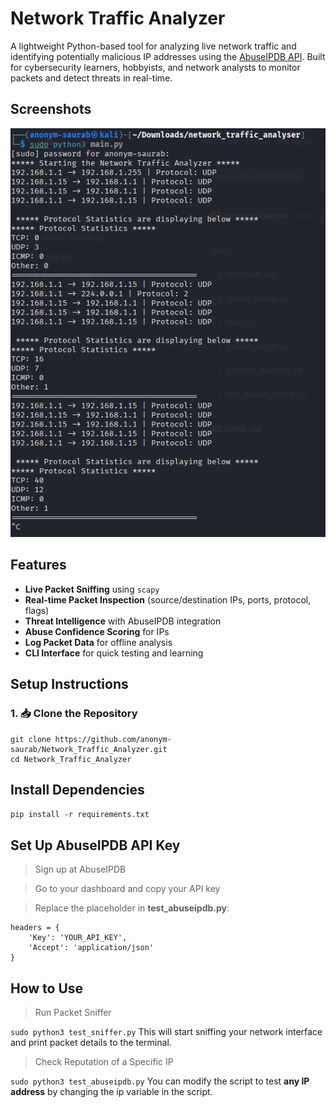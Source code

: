 # Network Traffic Analyzer

A lightweight Python-based tool for analyzing live network traffic and identifying potentially malicious IP addresses using the [AbuseIPDB API](https://abuseipdb.com). Built for cybersecurity learners, hobbyists, and network analysts to monitor packets and detect threats in real-time.


## Screenshots
![Alt text](main-screenshot.png)


## Features

- **Live Packet Sniffing** using `scapy`
- **Real-time Packet Inspection** (source/destination IPs, ports, protocol, flags)
- **Threat Intelligence** with AbuseIPDB integration
- **Abuse Confidence Scoring** for IPs
- **Log Packet Data** for offline analysis
- **CLI Interface** for quick testing and learning


## Setup Instructions

### 1. 📥 Clone the Repository

```
git clone https://github.com/anonym-saurab/Network_Traffic_Analyzer.git
cd Network_Traffic_Analyzer
```


## Install Dependencies

```pip install -r requirements.txt```


##  Set Up AbuseIPDB API Key

> Sign up at AbuseIPDB

> Go to your dashboard and copy your API key

> Replace the placeholder in **test_abuseipdb.py**:

```
headers = {
    'Key': 'YOUR_API_KEY',
    'Accept': 'application/json'
}
```

## How to Use
> Run Packet Sniffer

```sudo python3 test_sniffer.py```
This will start sniffing your network interface and print packet details to the terminal.

> Check Reputation of a Specific IP

```sudo python3 test_abuseipdb.py```
You can modify the script to test **any IP address** by changing the ip variable in the script.

